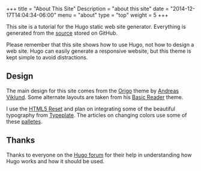 +++
title = "About This Site"
Description = "about this site"
date = "2014-12-17T14:04:34-06:00"
menu = "about"
type = "top"
weight = 5
+++

This site is a tutorial for the Hugo static web site generator.
Everything is generated from the [source](https://github.com/quoha/blank) stored on GitHub.

Please remember that this site shows how to use Hugo, not how to design a web site.
Hugo can easily generate a responsive website, but this theme is kept simple to avoid distractions.

## Design

The main design for this site comes from the [Origo](http://andreasviklund.com/templates/origo/) theme
by [Andreas Viklund](http://andreasviklund.com/templates/andreas01). Some alternate layouts are taken
from his [Basic Reader](http://andreasviklund.com/templates/basic-reader/) theme.

I use the [HTML5 Reset](http://html5reset.org/) and plan on integrating some of the beautiful typography
from [Typeplate](http://typeplate.com/). The articles on changing colors use some of these
[palletes](http://www.dtelepathy.com/blog/inspiration/beautiful-color-palettes-for-your-next-web-project).

## Thanks

Thanks to everyone on the [Hugo forum](http://discuss.gohugo.io/) for their help in understanding how
Hugo works and how it should be used.
